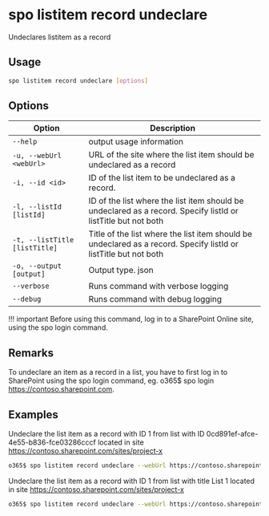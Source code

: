# spo listitem record undeclare 

Undeclares listitem as a record

## Usage

```sh
spo listitem record undeclare [options]
```

## Options

Option|Description
------|-----------
`--help`|output usage information
`-u, --webUrl <webUrl>`|URL of the site where the list item should be undeclared as a record
`-i, --id <id>`|ID of the list item to be undeclared as a record.
`-l, --listId [listId]`|ID of the list where the list item should be undeclared as a record. Specify listId or listTitle but not both
`-t, --listTitle [listTitle]`|Title of the list where the list item should be undeclared as a record. Specify listId or listTitle but not both
`-o, --output [output] `|Output type. json|text. Default text
`--verbose `|Runs command with verbose logging
`--debug `| Runs command with debug logging

!!! important
    Before using this command, log in to a SharePoint Online site, using the spo login command.
  
## Remarks
  
To undeclare an item as a record in a list, you have to first log in to SharePoint using the spo login command,
eg. o365$ spo login https://contoso.sharepoint.com.
        
## Examples

Undeclare the list item as a record with ID 1 from list with ID  0cd891ef-afce-4e55-b836-fce03286cccf located in site https://contoso.sharepoint.com/sites/project-x 

```sh
o365$ spo listitem record undeclare --webUrl https://contoso.sharepoint.com/sites/project-x --listId 0cd891ef-afce-4e55-b836-fce03286cccf --id 1
```

Undeclare the list item as a record with ID 1 from list with title  List 1 located in site https://contoso.sharepoint.com/sites/project-x 

```sh
o365$ spo listitem record undeclare --webUrl https://contoso.sharepoint.com/sites/project-x --listTitle 'List 1' --id 1
```